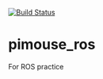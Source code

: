 [![Build Status](https://travis-ci.org/k24koba/pimouse_ros.svg?branch=dev)](https://travis-ci.org/k24koba/pimouse_ros)

# pimouse_ros
For ROS practice
